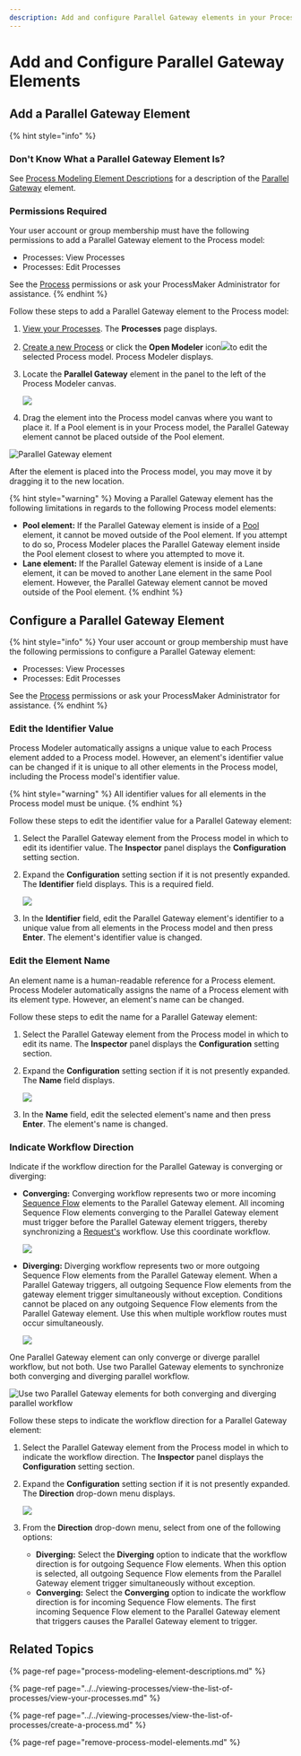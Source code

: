 ```yaml
---
description: Add and configure Parallel Gateway elements in your Process model.
---
```


# Add and Configure Parallel Gateway Elements

## Add a Parallel Gateway Element

{% hint style="info" %}
### Don't Know What a Parallel Gateway Element Is?

See [Process Modeling Element Descriptions](process-modeling-element-descriptions.md) for a description of the [Parallel Gateway](process-modeling-element-descriptions.md#parallel-gateway) element.

### Permissions Required

Your user account or group membership must have the following permissions to add a Parallel Gateway element to the Process model:

* Processes: View Processes
* Processes: Edit Processes

See the [Process](../../../processmaker-administration/permission-descriptions-for-users-and-groups.md#processes) permissions or ask your ProcessMaker Administrator for assistance.
{% endhint %}

Follow these steps to add a Parallel Gateway element to the Process model:

1. [View your Processes](https://processmaker.gitbook.io/processmaker-4-community/-LPblkrcFWowWJ6HZdhC/~/drafts/-LRhVZm0ddxDcGGdN5ZN/primary/designing-processes/viewing-processes/view-the-list-of-processes/view-your-processes#view-all-processes). The **Processes** page displays.
2. [Create a new Process](../../viewing-processes/view-the-list-of-processes/create-a-process.md) or click the **Open Modeler** icon![](../../../.gitbook/assets/open-modeler-edit-icon-processes-page-processes.png)to edit the selected Process model. Process Modeler displays.
3. Locate the **Parallel Gateway** element in the panel to the left of the Process Modeler canvas.  

   ![](../../../.gitbook/assets/parallel-gateway-bpmn-side-bar-process-modeler-processes.png)

4. Drag the element into the Process model canvas where you want to place it. If a Pool element is in your Process model, the Parallel Gateway element cannot be placed outside of the Pool element.

![Parallel Gateway element](../../../.gitbook/assets/parallel-gateway-process-modeler-processes.png)

After the element is placed into the Process model, you may move it by dragging it to the new location.

{% hint style="warning" %}
Moving a Parallel Gateway element has the following limitations in regards to the following Process model elements:

* **Pool element:** If the Parallel Gateway element is inside of a [Pool](process-modeling-element-descriptions.md#pool) element, it cannot be moved outside of the Pool element. If you attempt to do so, Process Modeler places the Parallel Gateway element inside the Pool element closest to where you attempted to move it.
* **Lane element:** If the Parallel Gateway element is inside of a Lane element, it can be moved to another Lane element in the same Pool element. However, the Parallel Gateway element cannot be moved outside of the Pool element.
{% endhint %}

## Configure a Parallel Gateway Element

{% hint style="info" %}
Your user account or group membership must have the following permissions to configure a Parallel Gateway element:

* Processes: View Processes
* Processes: Edit Processes

See the [Process](../../../processmaker-administration/permission-descriptions-for-users-and-groups.md#processes) permissions or ask your ProcessMaker Administrator for assistance.
{% endhint %}

### Edit the Identifier Value

Process Modeler automatically assigns a unique value to each Process element added to a Process model. However, an element's identifier value can be changed if it is unique to all other elements in the Process model, including the Process model's identifier value.

{% hint style="warning" %}
All identifier values for all elements in the Process model must be unique.
{% endhint %}

Follow these steps to edit the identifier value for a Parallel Gateway element:

1. Select the Parallel Gateway element from the Process model in which to edit its identifier value. The **Inspector** panel displays the **Configuration** setting section.
2. Expand the **Configuration** setting section if it is not presently expanded. The **Identifier** field displays. This is a required field.  

   ![](../../../.gitbook/assets/parallel-gateway-configuration-identifier-name-direction-process-modeler-processes.png)

3. In the **Identifier** field, edit the Parallel Gateway element's identifier to a unique value from all elements in the Process model and then press **Enter**. The element's identifier value is changed.

### Edit the Element Name

An element name is a human-readable reference for a Process element. Process Modeler automatically assigns the name of a Process element with its element type. However, an element's name can be changed.

Follow these steps to edit the name for a Parallel Gateway element:

1. Select the Parallel Gateway element from the Process model in which to edit its name. The **Inspector** panel displays the **Configuration** setting section.
2. Expand the **Configuration** setting section if it is not presently expanded. The **Name** field displays.  

   ![](../../../.gitbook/assets/parallel-gateway-configuration-identifier-name-direction-process-modeler-processes.png)

3. In the **Name** field, edit the selected element's name and then press **Enter**. The element's name is changed.

### Indicate Workflow Direction

Indicate if the workflow direction for the Parallel Gateway is converging or diverging:

* **Converging:** Converging workflow represents two or more incoming [Sequence Flow](process-modeling-element-descriptions.md#sequence-flow) elements to the Parallel Gateway element. All incoming Sequence Flow elements converging to the Parallel Gateway element must trigger before the Parallel Gateway element triggers, thereby synchronizing a [Request's](../../../using-processmaker/requests/what-is-a-request.md) workflow. Use this coordinate workflow.

  ![](../../../.gitbook/assets/parallel-gateway-converging.png)

* **Diverging:** Diverging workflow represents two or more outgoing Sequence Flow elements from the Parallel Gateway element. When a Parallel Gateway triggers, all outgoing Sequence Flow elements from the gateway element trigger simultaneously without exception. Conditions cannot be placed on any outgoing Sequence Flow elements from the Parallel Gateway element. Use this when multiple workflow routes must occur simultaneously.

  ![](../../../.gitbook/assets/parallel-gateway-diverging.png)

One Parallel Gateway element can only converge or diverge parallel workflow, but not both. Use two Parallel Gateway elements to synchronize both converging and diverging parallel workflow.

![Use two Parallel Gateway elements for both converging and diverging parallel workflow](../../../.gitbook/assets/parallel-gateway-converging-and-diverging.png)

Follow these steps to indicate the workflow direction for a Parallel Gateway element:

1. Select the Parallel Gateway element from the Process model in which to indicate the workflow direction. The **Inspector** panel displays the **Configuration** setting section.
2. Expand the **Configuration** setting section if it is not presently expanded. The **Direction** drop-down menu displays.  

   ![](../../../.gitbook/assets/parallel-gateway-configuration-identifier-name-direction-process-modeler-processes.png)

3. From the **Direction** drop-down menu, select from one of the following options:
   * **Diverging:** Select the **Diverging** option to indicate that the workflow direction is for outgoing Sequence Flow elements. When this option is selected, all outgoing Sequence Flow elements from the Parallel Gateway element trigger simultaneously without exception.
   * **Converging:** Select the **Converging** option to indicate the workflow direction is for incoming Sequence Flow elements. The first incoming Sequence Flow element to the Parallel Gateway element that triggers causes the Parallel Gateway element to trigger.

## Related Topics

{% page-ref page="process-modeling-element-descriptions.md" %}

{% page-ref page="../../viewing-processes/view-the-list-of-processes/view-your-processes.md" %}

{% page-ref page="../../viewing-processes/view-the-list-of-processes/create-a-process.md" %}

{% page-ref page="remove-process-model-elements.md" %}

